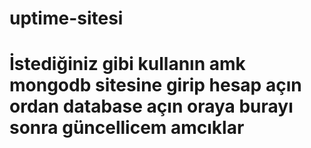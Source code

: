# uptime-sitesi

# İstediğiniz gibi kullanın amk mongodb sitesine girip hesap açın ordan database açın oraya burayı sonra güncellicem amcıklar
